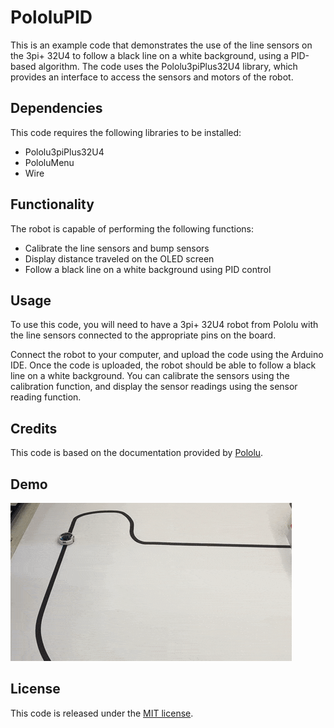 # PololuPID
This is an example code that demonstrates the use of the line sensors on the 3pi+ 32U4 to follow a black line on a white background, using a PID-based algorithm. The code uses the Pololu3piPlus32U4 library, which provides an interface to access the sensors and motors of the robot.

## Dependencies
This code requires the following libraries to be installed:
- Pololu3piPlus32U4
- PololuMenu
- Wire

## Functionality
The robot is capable of performing the following functions:
- Calibrate the line sensors and bump sensors
- Display distance traveled on the OLED screen
- Follow a black line on a white background using PID control

## Usage
To use this code, you will need to have a 3pi+ 32U4 robot from Pololu with the line sensors connected to the appropriate pins on the board.

Connect the robot to your computer, and upload the code using the Arduino IDE. Once the code is uploaded, the robot should be able to follow a black line on a white background. You can calibrate the sensors using the calibration function, and display the sensor readings using the sensor reading function.

## Credits

This code is based on the documentation provided by [Pololu](https://www.pololu.com/docs/0J83). 

## Demo 

![Demo GIF](demo.gif)

## License
This code is released under the [MIT license](LICENCE).
